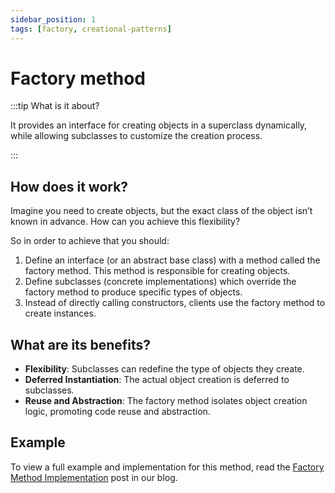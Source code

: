 ```yaml
---
sidebar_position: 1
tags: [factory, creational-patterns]
---
```


# Factory method

:::tip What is it about?

It provides an interface for creating objects in a superclass dynamically, while allowing subclasses to customize the creation process.

:::

## How does it work?

Imagine you need to create objects, but the exact class of the object isn’t known in advance. How can you achieve this flexibility?

So in order to achieve that you should:

1. Define an interface (or an abstract base class) with a method called the factory method. This method is responsible for creating objects.
2. Define subclasses (concrete implementations) which override the factory method to produce specific types of objects.
3. Instead of directly calling constructors, clients use the factory method to create instances.

## What are its benefits?

* **Flexibility**: Subclasses can redefine the type of objects they create.
* **Deferred Instantiation**: The actual object creation is deferred to subclasses.
* **Reuse and Abstraction**: The factory method isolates object creation logic, promoting code reuse and abstraction.

## Example

To view a full example and implementation for this method, read the [Factory Method Implementation](/blog/factory) post in our blog.